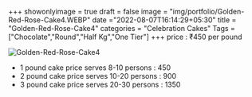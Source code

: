 +++
showonlyimage = true
draft = false
image = "img/portfolio/Golden-Red-Rose-Cake4.WEBP"
date ="2022-08-07T16:14:29+05:30"
title = "Golden-Red-Rose-Cake4"
categories = "Celebration Cakes"
Tags = ["Chocolate","Round","Half Kg","One Tier"]
+++
price : ₹450 per pound
<!--more-->
![Golden-Red-Rose-Cake4](/img/portfolio/Golden-Red-Rose-Cake4.WEBP)
* 1 pound cake price serves 8-10 persons : 450
* 2 pound cake price serves 10-20 persons : 900
* 3 pound cake price serves 20-30 persons : 1350

